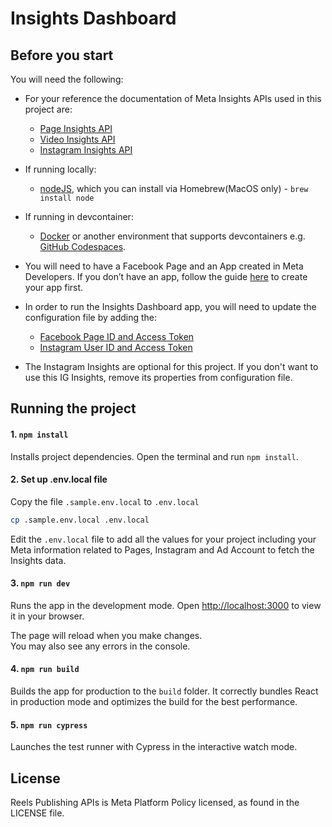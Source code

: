 # Insights Dashboard

## Before you start

You will need the following:

* For your reference the documentation of Meta Insights APIs used in this project are:
    - [Page Insights API](https://developers.facebook.com/docs/platforminsights/page)
    - [Video Insights API](https://developers.facebook.com/docs/video-api/guides/insights/)
    - [Instagram Insights API](https://developers.facebook.com/docs/instagram-api/guides/insights)

* If running locally:
    * [nodeJS](https://nodejs.org/en/download/), which you can install via Homebrew(MacOS only) - `brew install node`
* If running in devcontainer:
    * [Docker](https://www.docker.com/) or another environment that supports devcontainers e.g. [GitHub Codespaces](https://github.com/features/codespaces).

* You will need to have a Facebook Page and an App created in Meta Developers. If you don’t have an app, follow the guide [here](https://developers.facebook.com/docs/development/) to create your app first.

* In order to run the Insights Dashboard app, you will need to update the configuration file by adding the:
    - [Facebook Page ID and Access Token](https://developers.facebook.com/docs/pages/access-tokens)
    - [Instagram User ID and Access Token](https://developers.facebook.com/docs/instagram-api/getting-started)

* The Instagram Insights are optional for this project. If you don't want to use this IG Insights, remove its properties from configuration file.

## Running the project

#### 1. `npm install`

Installs project dependencies.
Open the terminal and run `npm install`.


#### 2. Set up .env.local file

Copy the file `.sample.env.local` to `.env.local`

```bash
cp .sample.env.local .env.local
```

Edit the `.env.local` file to add all the values for your project including your Meta information related to Pages, Instagram and Ad Account to fetch the Insights data.


#### 3. `npm run dev`
Runs the app in the development mode.
Open [http://localhost:3000](http://localhost:3000) to view it in your browser.

The page will reload when you make changes.\
You may also see any errors in the console.

#### 4. `npm run build`

Builds the app for production to the `build` folder.
It correctly bundles React in production mode and optimizes the build for the best performance.


#### 5. `npm run cypress`

Launches the test runner with Cypress in the interactive watch mode.

## License
Reels Publishing APIs is Meta Platform Policy licensed, as found in the LICENSE file.
